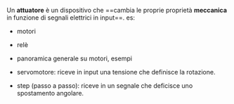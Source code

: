 Un **attuatore** è un dispositivo che ==cambia le proprie proprietà **meccanica** in funzione di segnali elettrici in input==.
es:

* motori
* relè

* panoramica generale su motori, esempi  
* servomotore: riceve in input una tensione che definisce la rotazione.
* step (passo a passo): riceve in un segnale che deficisce uno spostamento angolare.
